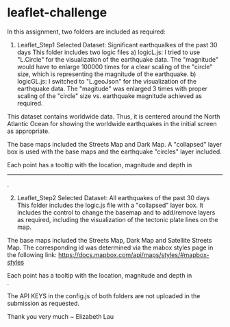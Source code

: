 # leaflet-challenge
In this assignment, two folders are included as required:
1. Leaflet_Step1
Selected Dataset: Significant earthqualkes of the past 30 days
This folder includes two logic files
a) logicL.js: I tried to use "L.Circle" for the visualization of the earthquake data. The "magnitude" would have to enlarge 100000 times for a clear scaling of the "circle" size, which is representing the magnitude of the earthquake.
b) logicGL.js: I switched to "L.geoJson" for the visualization of the earthquake data. The "magitude" was enlarged 3 times with proper scaling of the "circle" size vs. earthquake magnitude achieved as required.

This dataset contains worldwide data. Thus, it is centered around the North Atlantic Ocean for showing the worldwide earthquakes in the initial screen as appropriate.

The base maps included the Streets Map and Dark Map. A "collapsed" layer box is used with the base maps and the earthquake "circles" layer included.

Each point has a tooltip with the location, magnitude and depth in <hr>.

2. Leaflet_Step2
Selected Dataset: All earthquakes of the past 30 days
This folder includes the logic.js file with a "collapsed" layer box. It includes the control to change the basemap and to add/remove layers as required, including the visualization of the tectonic plate lines on the map. 

The base maps included the Streets Map, Dark Map and Satellite Streets Map.
The corresponding id was determined via the mabox styles page in the following link: https://docs.mapbox.com/api/maps/styles/#mapbox-styles

Each point has a tooltip with the location, magnitude and depth in <br>.

The API KEYS in the config.js of both folders are not uploaded in the submission as requested.

Thank you very much ~ Elizabeth Lau